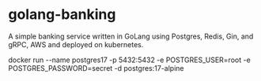 # golang-banking
A simple banking service written in GoLang using Postgres, Redis, Gin, and gRPC, AWS and deployed on kubernetes.



docker run --name postgres17 -p 5432:5432 -e POSTGRES_USER=root -e POSTGRES_PASSWORD=secret -d postgres:17-alpine